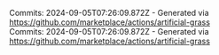 Commits: 2024-09-05T07:26:09.872Z - Generated via https://github.com/marketplace/actions/artificial-grass
<br>
Commits: 2024-09-05T07:26:09.872Z - Generated via https://github.com/marketplace/actions/artificial-grass
<br>
